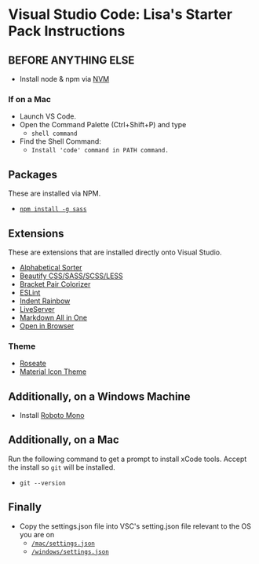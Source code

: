 # Visual Studio Code: Lisa's Starter Pack Instructions
## BEFORE ANYTHING ELSE
- Install node & npm via [NVM](https://github.com/nvm-sh/nvm)

### If on a Mac
- Launch VS Code.
- Open the Command Palette (Ctrl+Shift+P) and type
  - `shell command`
- Find the Shell Command:
  - `Install 'code' command in PATH command.`

## Packages
These are installed via NPM.
- [`npm install -g sass`](https://www.npmjs.com/package/sass)


## Extensions
These are extensions that are installed directly onto Visual Studio.
- [Alphabetical Sorter](https://marketplace.visualstudio.com/items?itemName=ue.alphabetical-sorter)
- [Beautify CSS/SASS/SCSS/LESS](https://marketplace.visualstudio.com/items?itemName=michelemelluso.code-beautifier)
- [Bracket Pair Colorizer](https://marketplace.visualstudio.com/items?itemName=CoenraadS.bracket-pair-colorizer)
- [ESLint](https://marketplace.visualstudio.com/items?itemName=dbaeumer.vscode-eslint)
- [Indent Rainbow](https://marketplace.visualstudio.com/items?itemName=oderwat.indent-rainbow)
- [LiveServer](https://marketplace.visualstudio.com/items?itemName=ritwickdey.LiveServer)
- [Markdown All in One](https://marketplace.visualstudio.com/items?itemName=yzhang.markdown-all-in-one)
- [Open in Browser](https://marketplace.visualstudio.com/items?itemName=techer.open-in-browser)
### Theme
- [Roseate](https://marketplace.visualstudio.com/items?itemName=endorfina.roseate)
- [Material Icon Theme](https://marketplace.visualstudio.com/items?itemName=PKief.material-icon-theme)

## Additionally, on a Windows Machine
- Install [Roboto Mono](https://fonts.google.com/specimen/Roboto+Mono)

## Additionally, on a Mac
Run the following command to get a prompt to install xCode tools. Accept the install so `git` will be installed.
- `git --version`

## Finally
- Copy the settings.json file into VSC's setting.json file relevant to the OS you are on
  - [`/mac/settings.json`](mac/settings.json)
  - [`/windows/settings.json`](windows/settings.json)
